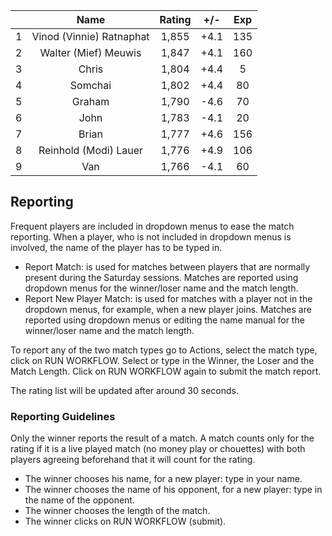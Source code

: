 | |Name|Rating|+/-|Exp|
|-|:--:|:----:|:-:|:-:|
|1|Vinod (Vinnie) Ratnaphat|1,855|+4.1|135|
|2|Walter (Mief) Meuwis|1,847|+4.1|160|
|3|Chris|1,804|+4.4|5|
|4|Somchai|1,802|+4.4|80|
|5|Graham|1,790|-4.6|70|
|6|John|1,783|-4.1|20|
|7|Brian|1,777|+4.6|156|
|8|Reinhold (Modi) Lauer|1,776|+4.9|106|
|9|Van|1,766|-4.1|60|

 

## Reporting

Frequent players are included in dropdown menus to ease the match reporting.
When a player, who is not included in dropdown menus is involved, the name of the player has to be typed in.

- Report Match:  is used for matches between players that are normally present during the Saturday sessions.
Matches are reported using dropdown menus for the winner/loser name and the match length.
- Report New Player Match:  is used for matches with a player not in the dropdown menus, for example, when a new player joins.
Matches are reported using dropdown menus or editing the name manual for the winner/loser name and the match length.

To report any of the two match types go to Actions, select the match type, click on RUN WORKFLOW.
Select or type in the Winner, the Loser and the Match Length.
Click on RUN WORKFLOW again to submit the match report.

The rating list will be updated after around 30 seconds.

### Reporting Guidelines

Only the winner reports the result of a match.
A match counts only for the rating if it is a live played match (no money play or chouettes)
with both players agreeing beforehand that it will count for the rating.

- The winner chooses his name, for a new player: type in your name.
- The winner chooses the name of his opponent, for a new player: type in the name of the opponent.
- The winner chooses the length of the match.
- The winner clicks on RUN WORKFLOW (submit).
